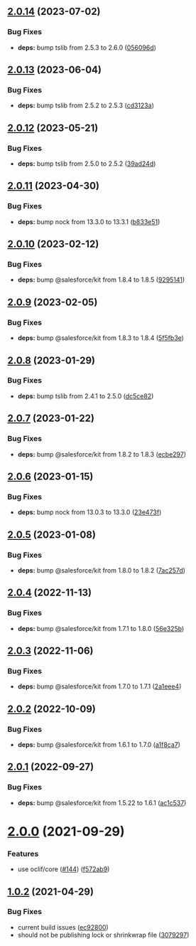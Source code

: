 ## [2.0.14](https://github.com/oclif/plugin-interceptor/compare/2.0.13...2.0.14) (2023-07-02)


### Bug Fixes

* **deps:** bump tslib from 2.5.3 to 2.6.0 ([056096d](https://github.com/oclif/plugin-interceptor/commit/056096d02399967aa16485b48128b7eab24215e2))



## [2.0.13](https://github.com/oclif/plugin-interceptor/compare/2.0.12...2.0.13) (2023-06-04)


### Bug Fixes

* **deps:** bump tslib from 2.5.2 to 2.5.3 ([cd3123a](https://github.com/oclif/plugin-interceptor/commit/cd3123abe4d375612b86bc1ba8ca453062c3b563))



## [2.0.12](https://github.com/oclif/plugin-interceptor/compare/2.0.11...2.0.12) (2023-05-21)


### Bug Fixes

* **deps:** bump tslib from 2.5.0 to 2.5.2 ([39ad24d](https://github.com/oclif/plugin-interceptor/commit/39ad24d4c63fad084cc75b030a8abd50674512b0))



## [2.0.11](https://github.com/oclif/plugin-interceptor/compare/2.0.10...2.0.11) (2023-04-30)


### Bug Fixes

* **deps:** bump nock from 13.3.0 to 13.3.1 ([b833e51](https://github.com/oclif/plugin-interceptor/commit/b833e5148d5943e06fb9bdd14f3b338cc4ffa5d6))



## [2.0.10](https://github.com/oclif/plugin-interceptor/compare/2.0.9...2.0.10) (2023-02-12)


### Bug Fixes

* **deps:** bump @salesforce/kit from 1.8.4 to 1.8.5 ([9295141](https://github.com/oclif/plugin-interceptor/commit/929514101c198b0a0969f158214ec16eb77bf869))



## [2.0.9](https://github.com/oclif/plugin-interceptor/compare/2.0.8...2.0.9) (2023-02-05)


### Bug Fixes

* **deps:** bump @salesforce/kit from 1.8.3 to 1.8.4 ([5f5fb3e](https://github.com/oclif/plugin-interceptor/commit/5f5fb3ed228d6b149e14f1f54c9490f37c0882b7))



## [2.0.8](https://github.com/oclif/plugin-interceptor/compare/2.0.7...2.0.8) (2023-01-29)


### Bug Fixes

* **deps:** bump tslib from 2.4.1 to 2.5.0 ([dc5ce82](https://github.com/oclif/plugin-interceptor/commit/dc5ce828a56ff864db535008e808efd3dd1ed890))



## [2.0.7](https://github.com/oclif/plugin-interceptor/compare/2.0.6...2.0.7) (2023-01-22)


### Bug Fixes

* **deps:** bump @salesforce/kit from 1.8.2 to 1.8.3 ([ecbe297](https://github.com/oclif/plugin-interceptor/commit/ecbe29710050117fda9bc25f1f6b6736b5a04d8d))



## [2.0.6](https://github.com/oclif/plugin-interceptor/compare/2.0.5...2.0.6) (2023-01-15)


### Bug Fixes

* **deps:** bump nock from 13.0.3 to 13.3.0 ([23e473f](https://github.com/oclif/plugin-interceptor/commit/23e473f0b06fecb266fe1b82d4927f30d3fbf410))



## [2.0.5](https://github.com/oclif/plugin-interceptor/compare/2.0.4...2.0.5) (2023-01-08)


### Bug Fixes

* **deps:** bump @salesforce/kit from 1.8.0 to 1.8.2 ([7ac257d](https://github.com/oclif/plugin-interceptor/commit/7ac257d2d303ada7b5d8e2623e295c3aab3181ca))



## [2.0.4](https://github.com/oclif/plugin-interceptor/compare/2.0.3...2.0.4) (2022-11-13)


### Bug Fixes

* **deps:** bump @salesforce/kit from 1.7.1 to 1.8.0 ([56e325b](https://github.com/oclif/plugin-interceptor/commit/56e325ba37e7f1d7c27df5c7e148ec95af8bf677))



## [2.0.3](https://github.com/oclif/plugin-interceptor/compare/2.0.2...2.0.3) (2022-11-06)


### Bug Fixes

* **deps:** bump @salesforce/kit from 1.7.0 to 1.7.1 ([2a1eee4](https://github.com/oclif/plugin-interceptor/commit/2a1eee4c2e1c8156f4d276dc1f5d8bb900b76643))



## [2.0.2](https://github.com/oclif/plugin-interceptor/compare/2.0.1...2.0.2) (2022-10-09)


### Bug Fixes

* **deps:** bump @salesforce/kit from 1.6.1 to 1.7.0 ([a1f8ca7](https://github.com/oclif/plugin-interceptor/commit/a1f8ca79db01f3a82ff158266654683355caad8e))



## [2.0.1](https://github.com/oclif/plugin-interceptor/compare/v2.0.0...2.0.1) (2022-09-27)


### Bug Fixes

* **deps:** bump @salesforce/kit from 1.5.22 to 1.6.1 ([ac1c537](https://github.com/oclif/plugin-interceptor/commit/ac1c537694d91c64ef10c30517361a3d8ee94f87))



# [2.0.0](https://github.com/oclif/plugin-interceptor/compare/v1.0.2...v2.0.0) (2021-09-29)


### Features

* use oclif/core ([#144](https://github.com/oclif/plugin-interceptor/issues/144)) ([f572ab9](https://github.com/oclif/plugin-interceptor/commit/f572ab93935e9072997cfa1b9a8134086d1f8254))



## [1.0.2](https://github.com/oclif/plugin-interceptor/compare/ec92800aa3bd13ae8668e8ecb12dc7bbc5ab3299...v1.0.2) (2021-04-29)


### Bug Fixes

* current build issues ([ec92800](https://github.com/oclif/plugin-interceptor/commit/ec92800aa3bd13ae8668e8ecb12dc7bbc5ab3299))
* should not be publishing lock or shrinkwrap file ([3079297](https://github.com/oclif/plugin-interceptor/commit/3079297415cee50193029b66e41fd48a9b46c495))



